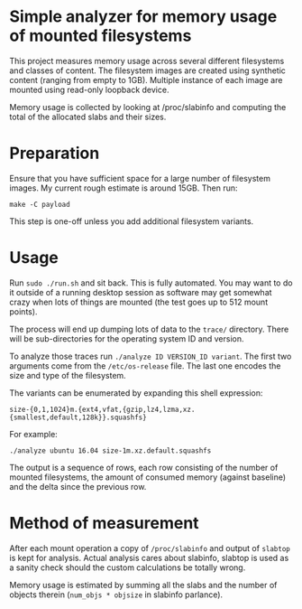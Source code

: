 # Simple analyzer for memory usage of mounted filesystems

This project measures memory usage across several different filesystems and
classes of content. The filesystem images are created using synthetic content
(ranging from empty to 1GB). Multiple instance of each image are mounted using
read-only loopback device.

Memory usage is collected by looking at /proc/slabinfo and computing the total
of the allocated slabs and their sizes.

# Preparation

Ensure that you have sufficient space for a large number of filesystem images.
My current rough estimate is around 15GB. Then run:

`make -C payload`

This step is one-off unless you add additional filesystem variants.

# Usage

Run `sudo ./run.sh` and sit back. This is fully automated. You may want to do
it outside of a running desktop session as software may get somewhat crazy when
lots of things are mounted (the test goes up to 512 mount points).

The process will end up dumping lots of data to the `trace/` directory. There
will be sub-directories for the operating system ID and version.

To analyze those traces run `./analyze ID VERSION_ID variant`. The first two
arguments come from the `/etc/os-release` file. The last one encodes the size
and type of the filesystem.

The variants can be enumerated by expanding this shell expression:

`size-{0,1,1024}m.{ext4,vfat,{gzip,lz4,lzma,xz.{smallest,default,128k}}.squashfs}`

For example:

`./analyze ubuntu 16.04 size-1m.xz.default.squashfs`

The output is a sequence of rows, each row consisting of the number of mounted
filesystems, the amount of consumed memory (against baseline) and the delta
since the previous row.

# Method of measurement

After each mount operation a copy of `/proc/slabinfo` and output of `slabtop`
is kept for analysis. Actual analysis cares about slabinfo, slabtop is used as
a sanity check should the custom calculations be totally wrong.

Memory usage is estimated by summing all the slabs and the number of objects
therein (`num_objs * objsize` in slabinfo parlance).
